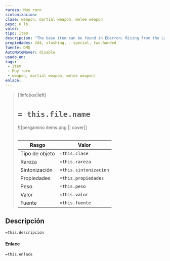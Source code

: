 ```yaml
---
rareza: Muy raro
sintonizacion: 
clase: weapon, martial weapon, melee weapon
peso: 6 lb.
valor: 
tipo: Item
descripcion: "The base item can be found in Eberron: Rising from the Last War, page 21.You have a +3 bonus to attack and damage rolls made with this magic weapon. Special. If you attack with a double-bladed scimitar as part of the Attack action on your turn, you can use a bonus action immediately after to make a melee attack with it. This attack deals 1d4 slashing damage on a hit, instead of 2d4. Two-Handed. This weapon requires two hands to use. This property is relevant only when you attack with the weapon, not when you simply hold it."
propiedades: 2d4, slashing, - special, two-handed
fuente: DMG
AutoNoteMover: disable
usado_en:  
tags: 
 - Item
 - Muy raro
 - weapon, martial weapon, melee weapon]
enlace: 
---
```


> [!infobox|left]
>  # `= this.file.name`
> ![[pergamino items.png || cover]]
> ######   
> |Rasgo | Valor |
> | --- | --- |
> | Tipo de objeto| `=this.clase`|
>  | Rareza| `=this.rareza`|
> | Sintonización | `=this.sintonizacion` |
> | Propiedades | `=this.propiedades` |
>  | Peso | `=this.peso` |
> | Valor | `=this.valor` |
> | Fuente | `=this.fuente` |


## Descripción
`=this.descripcion`

#### Enlace
`=this.enlace`